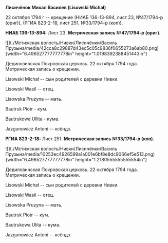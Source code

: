 **Лисичёнок Михал Василев (Lisowski Michał)**

22 октября 1794 г -- крещение (НИАБ 136-13-894, лист 23, №47/1794-р
(ориг)), (РГИА 823-2-18, лист 251, №33/1794-р (коп)).

**НИАБ 136-13-894:** Лист 23. **Метрическая запись №47/1794-р (ориг).**

![](./Мстижская волость/Нивки/Лисичёнки/Василь Прузына/media/42cca8c29887d43ec5c05c9836f0655273a6ab80.png){width="6.496527777777778in"
height="1.0198392388451443in"}

Дедиловичская Покровская церковь. 22 октября 1794 года. Метрическая
запись о крещении.

Lisowski Michał -- сын родителей с деревни Нивки.

Lisowski Wasil -- отец.

Lisowska Pruzyna -- мать.

Bautruk Piotr - кум.

Bautrukowa Ullita - кума.

Jazgunowicz Antoni -- ксёндз.

**РГИА 823-2-18:** Лист 251. **Метрическая запись №33/1794-р (коп).**

![](./Мстижская волость/Нивки/Лисичёнки/Василь Прузына/media/10253ec4926599a1a001e6bf8e8dc9066ef5e513.png){width="6.496527777777778in"
height="1.2180555555555554in"}

Дедиловичская Покровская церковь. 22 октября 1794 года. Метрическая
запись о крещении.

Lisowski Michał -- сын родителей с деревни Нивки.

Lisowski Wasil -- отец.

Lisowska Pruzyna -- мать.

Bautruk Piotr -- кум.

Bautrukowa Ulita -- кума.

Jazgunowicz Antoni -- ксёндз.
